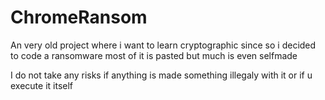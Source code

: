 # ChromeRansom
An very old project where i want to learn cryptographic since so i decided to code a ransomware most of it is pasted but much is even selfmade 

I do not take any risks if anything is made something illegaly with it or if u execute it itself
